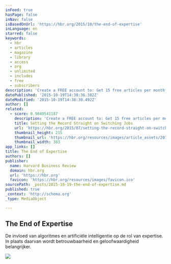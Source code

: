 ```yaml
---
inFeed: true
hasPage: false
inNav: false
isBasedOnUrl: 'https://hbr.org/2015/10/the-end-of-expertise'
inLanguage: en
starred: false
keywords:
  - hbr
  - articles
  - magazine
  - library
  - access
  - org
  - unlimited
  - includes
  - free
  - subscribers
description: 'Create a FREE account to: Get 15 free articles per month* Access to personalized content Save articles and create shareable folders in your personal HBR library Get 20% off your first order using code HBRORGREG3** *not including articles that are exclusively for Harvard Business Review magazine subscribers **does not include'
datePublished: '2015-10-19T14:38:36.382Z'
dateModified: '2015-10-19T14:38:30.492Z'
author: []
related:
  - score: 0.9849541187
    description: 'Create a FREE account to: Get 15 free articles per month* Access to personalized content Save articles and create shareable folders in your personal HBR library Get 20% off your first order using code HBRORGREG3** *not including articles that are exclusively for Harvard Business Review magazine subscribers **does not include'
    title: Setting the Record Straight on Switching Jobs
    url: 'https://hbr.org/2015/07/setting-the-record-straight-on-switching-jobs'
    thumbnail_height: 215
    thumbnail_url: 'https://hbr.org/resources/images/article_assets/2015/07/JUL15_10_541065239-383x215.jpg'
    thumbnail_width: 383
app_links: []
title: The End of Expertise
authors: []
publisher:
  name: Harvard Business Review
  domain: hbr.org
  url: 'https://hbr.org'
  favicon: 'https://hbr.org/resources/images/favicon.ico'
sourcePath: _posts/2015-10-19-the-end-of-expertise.md
published: true
_context: 'http://schema.org'
_type: MediaObject

---
```

<article style=""><h1>The End of Expertise</h1><p>De invloed van algoritmes en artificiële intelligentie op de rol van expertise. In plaats daarvan wordt betrouwbaarheid en geloofwaardigheid belangrijker.</p><img src="https://hbr.org/resources/images/hbr_opengraph_940x490.png" /></article>